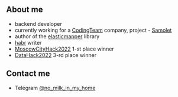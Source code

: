 ## About me

- backend developer
- currently working for a [CodingTeam](https://codingteam.ru/) company, project - [Samolet](https://samolet.ru/)
- author of the [elasticmapper](https://github.com/nomilkinmyhome/elasticmapper) library
- [habr](https://habr.com/ru/users/nomilkinmyhome/posts/) writer
- [MoscowCityHack2022](https://moscityhack2022.innoagency.ru/) 1-st place winner
- [DataHack2022](https://data-hack.ru/) 3-rd place winner

## Contact me
- Telegram [@no_milk_in_my_home](https://t.me/no_milk_in_my_home)
